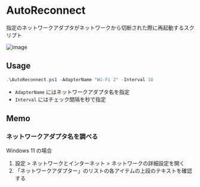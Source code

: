 # AutoReconnect

指定のネットワークアダプタがネットワークから切断された際に再起動するスクリプト

![image](https://github.com/nsd-working-g1/auto-reconnect/assets/46245666/cfabbdbf-5eb5-4b59-95f5-e57527dfef89)

## Usage

```powershell
.\AutoReconnect.ps1 -AdapterName "Wi-Fi 2" -Interval 10
```

- `AdapterName` にはネットワークアダプタ名を指定
- `Interval` にはチェック間隔を秒で指定

## Memo

### ネットワークアダプタ名を調べる

Windows 11 の場合

1. 設定 > ネットワークとインターネット > ネットワークの詳細設定を開く
1. 「ネットワークアダプター」のリストの各アイテムの上段のテキストを確認する
